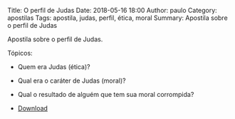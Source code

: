 Title: O perfil de Judas
Date: 2018-05-16 18:00
Author: paulo
Category: apostilas
Tags: apostila, judas, perfil, ética, moral
Summary: Apostila sobre o perfil de Judas

Apostila sobre o perfil de Judas.

Tópicos:

- Quem era Judas (ética)?
- Qual era o caráter de Judas (moral)?
- Qual o resultado de alguém que tem sua moral corrompida?


- [Download](https://www.dropbox.com/s/yj8q6almgoyn9og/O%20perfil%20de%20Judas.pdf?dl=1)